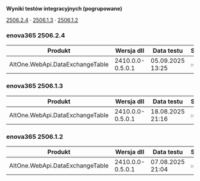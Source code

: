**Wyniki testów integracyjnych (pogrupowane)**

[2506.2.4](#enova365-250624) · [2506.1.3](#enova365-250613) · [2506.1.2](#enova365-250612)

### enova365 2506.2.4

| Produkt                         | Wersja dll       | Data testu       | Status |
|---------------------------------|------------------|------------------|--------|
| AltOne.WebApi.DataExchangeTable | 2410.0.0-0.5.0.1 | 05.09.2025 13:25 | ✅      |

### enova365 2506.1.3

| Produkt                         | Wersja dll       | Data testu       | Status |
|---------------------------------|------------------|------------------|--------|
| AltOne.WebApi.DataExchangeTable | 2410.0.0-0.5.0.1 | 18.08.2025 21:16 | ✅      |

### enova365 2506.1.2

| Produkt                         | Wersja dll       | Data testu       | Status |
|---------------------------------|------------------|------------------|--------|
| AltOne.WebApi.DataExchangeTable | 2410.0.0-0.5.0.1 | 07.08.2025 21:04 | ✅      |

